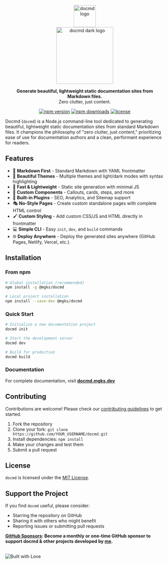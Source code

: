 <p align="center">
  <img src="https://github.com/mgks/docmd/blob/main/src/assets/images/docmd-logo.png" alt="docmd logo" width="70" />
  <br />
  <img src="https://github.com/mgks/docmd/blob/main/src/assets/images/docmd-logo-light.png" alt="docmd dark logo" width="180" />
</p>

<p align="center">
  <b>Generate beautiful, lightweight static documentation sites from Markdown files.</b><br>
  Zero clutter, just content.
</p>

<p align="center">
  <a href="https://www.npmjs.com/package/@mgks/docmd"><img src="https://img.shields.io/npm/v/@mgks/docmd.svg" alt="npm version"></a>
  <a href="https://www.npmjs.com/package/@mgks/docmd"><img src="https://img.shields.io/npm/dm/@mgks/docmd.svg" alt="npm downloads"></a>
  <a href="https://github.com/mgks/docmd/blob/main/LICENSE"><img src="https://img.shields.io/github/license/mgks/docmd.svg" alt="license"></a>
</p>

Docmd (`docmd`) is a Node.js command-line tool dedicated to generating beautiful, lightweight static documentation sites from standard Markdown files. It champions the philosophy of "zero clutter, just content," prioritizing ease of use for documentation authors and a clean, performant experience for readers.

## Features

- 📝 **Markdown First** - Standard Markdown with YAML frontmatter
- 🎨 **Beautiful Themes** - Multiple themes and light/dark modes with syntax highlighting
- 🚀 **Fast & Lightweight** - Static site generation with minimal JS
- 🧩 **Custom Components** - Callouts, cards, steps, and more
- 🔌 **Built-in Plugins** - SEO, Analytics, and Sitemap support
- 🎭 **No-Style Pages** - Create custom standalone pages with complete HTML control
- 🖌️ **Custom Styling** - Add custom CSS/JS and HTML directly in frontmatter
- 💻 **Simple CLI** - Easy `init`, `dev`, and `build` commands
- 🌐 **Deploy Anywhere** - Deploy the generated sites anywhere (GitHub Pages, Netlify, Vercel, etc.).

## Installation

### From npm

```bash
# Global installation (recommended)
npm install -g @mgks/docmd

# Local project installation
npm install --save-dev @mgks/docmd
```

### Quick Start

```bash
# Initialize a new documentation project
docmd init

# Start the development server
docmd dev

# Build for production
docmd build
```

### Documentation

For complete documentation, visit **[docmd.mgks.dev](https://docmd.mgks.dev)**

## Contributing

Contributions are welcome! Please check our [contributing guidelines](https://docmd.mgks.dev/contributing/) to get started.

1. Fork the repository
2. Clone your fork: `git clone https://github.com/YOUR_USERNAME/docmd.git`
3. Install dependencies: `npm install`
4. Make your changes and test them
5. Submit a pull request

## License

`docmd` is licensed under the [MIT License](LICENSE).

## Support the Project

If you find `docmd` useful, please consider:

- Starring the repository on GitHub
- Sharing it with others who might benefit
- Reporting issues or submitting pull requests

**[GitHub Sponsors](https://github.com/sponsors/mgks): Become a monthly or one-time GitHub sponsor to support docmd & other projects developed by [me](https://mgks.dev).**

<br /><img src="https://forthebadge.com/images/badges/built-with-love.svg" alt="Built with Love">
